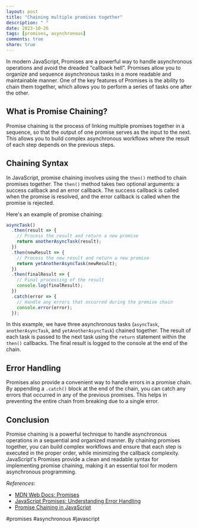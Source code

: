 ```yaml
---
layout: post
title: "Chaining multiple promises together"
description: " "
date: 2023-10-26
tags: [promises, asynchronous]
comments: true
share: true
---
```


In modern JavaScript, Promises are a powerful way to handle asynchronous operations and avoid the dreaded "callback hell". Promises allow you to organize and sequence asynchronous tasks in a more readable and maintainable manner. One of the key features of Promises is the ability to chain them together, which allows you to perform a series of tasks one after the other.

## What is Promise Chaining?

Promise chaining is the process of linking multiple promises together in a sequence, so that the output of one promise serves as the input to the next. This allows you to build complex asynchronous workflows where the result of each step depends on the previous steps. 

## Chaining Syntax

In JavaScript, promise chaining involves using the `then()` method to chain promises together. The `then()` method takes two optional arguments: a success callback and an error callback. The success callback is called when the promise is resolved, and the error callback is called when the promise is rejected.

Here's an example of promise chaining:

```javascript
asyncTask()
  .then(result => {
    // Process the result and return a new promise
    return anotherAsyncTask(result);
  })
  .then(newResult => {
    // Process the new result and return a new promise
    return yetAnotherAsyncTask(newResult);
  })
  .then(finalResult => {
    // Final processing of the result
    console.log(finalResult);
  })
  .catch(error => {
    // Handle any errors that occurred during the promise chain
    console.error(error);
  });
```

In this example, we have three asynchronous tasks (`asyncTask`, `anotherAsyncTask`, and `yetAnotherAsyncTask`) chained together. The result of each task is passed to the next task using the `return` statement within the `then()` callbacks. The final result is logged to the console at the end of the chain.

## Error Handling

Promises also provide a convenient way to handle errors in a promise chain. By appending a `.catch()` block at the end of the chain, you can catch any errors that occurred in any of the previous promises. This helps in preventing the entire chain from breaking due to a single error.

## Conclusion

Promise chaining is a powerful technique to handle asynchronous operations in a sequential and organized manner. By chaining promises together, you can build complex workflows and ensure that each step is executed in the proper order, while minimizing the callback complexity. JavaScript's Promises provide a clean and readable syntax for implementing promise chaining, making it an essential tool for modern asynchronous programming.

_References:_
- [MDN Web Docs: Promises](https://developer.mozilla.org/en-US/docs/Web/JavaScript/Reference/Global_Objects/Promise)
- [JavaScript Promises: Understanding Error Handling](https://dev.to/arnavaggarwal/error-handling-in-javascript-promises-1b9k)  
- [Promise Chaining in JavaScript](https://www.javascripttutorial.net/es-next/promise-chaining/) 

#promises #asynchronous #javascript